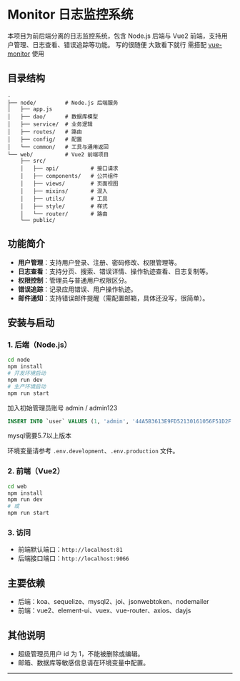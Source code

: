 # Monitor 日志监控系统

本项目为前后端分离的日志监控系统，包含 Node.js 后端与 Vue2 前端，支持用户管理、日志查看、错误追踪等功能。
写的很随便 大致看下就行
需搭配 [vue-monitor](https://github.com/zjsix/vue-monitor) 使用

## 目录结构

```
.
├── node/         # Node.js 后端服务
│   ├── app.js
│   ├── dao/      # 数据库模型
│   ├── service/  # 业务逻辑
│   ├── routes/   # 路由
│   ├── config/   # 配置
│   └── common/   # 工具与通用返回
└── web/          # Vue2 前端项目
    ├── src/
    │   ├── api/          # 接口请求
    │   ├── components/   # 公共组件
    │   ├── views/        # 页面视图
    │   ├── mixins/       # 混入
    │   ├── utils/        # 工具
    │   ├── style/        # 样式
    │   └── router/       # 路由
    └── public/
```

## 功能简介

- **用户管理**：支持用户登录、注册、密码修改、权限管理等。
- **日志查看**：支持分页、搜索、错误详情、操作轨迹查看、日志复制等。
- **权限控制**：管理员与普通用户权限区分。
- **错误追踪**：记录应用错误、用户操作轨迹。
- **邮件通知**：支持错误邮件提醒（需配置邮箱，具体还没写，很简单）。

## 安装与启动

### 1. 后端（Node.js）

```bash
cd node
npm install
# 开发环境启动
npm run dev
# 生产环境启动
npm run start
```

加入初始管理员账号 admin / admin123
```sql
INSERT INTO `user` VALUES (1, 'admin', '44A5B3613E9FD52130161056F51D2F', 1, 'zj_1997@163.com', '2025-09-02 11:38:00', '2025-09-02 11:38:03');
```
mysql需要5.7以上版本

环境变量请参考 `.env.development`、`.env.production` 文件。

### 2. 前端（Vue2）

```bash
cd web
npm install
npm run dev
# 或
npm run start
```

### 3. 访问

- 前端默认端口：`http://localhost:81`
- 后端接口端口：`http://localhost:9066`

## 主要依赖

- 后端：koa、sequelize、mysql2、joi、jsonwebtoken、nodemailer
- 前端：vue2、element-ui、vuex、vue-router、axios、dayjs

## 其他说明

- 超级管理员用户 id 为 1，不能被删除或编辑。
- 邮箱、数据库等敏感信息请在环境变量中配置。

---
